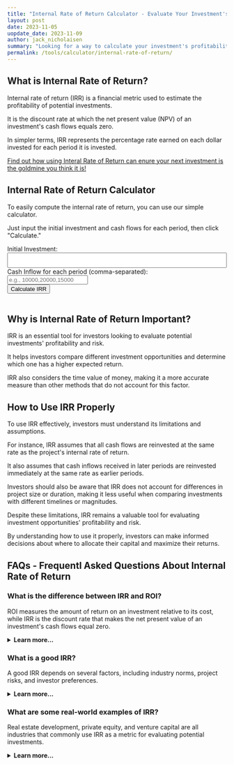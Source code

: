```yaml
---
title: "Internal Rate of Return Calculator - Evaluate Your Investment's Profitability"
layout: post
date: 2023-11-05
uopdate_date: 2023-11-09
author: jack_nicholaisen
summary: "Looking for a way to calculate your investment's profitability? Our Internal Rate of Return Calculator is just what you need!" 
permalink: /tools/calculator/internal-rate-of-return/
---
```


## What is Internal Rate of Return?

Internal rate of return (IRR) is a financial metric used to estimate the profitability of potential investments.

It is the discount rate at which the net present value (NPV) of an investment's cash flows equals zero. 

In simpler terms, IRR represents the percentage rate earned on each dollar invested for each period it is invested.

<a href="/time-value-of-money/internal-rate-of-return/" target="_blank">Find out how using Interal Rate of Return can enure your next investment is the goldmine you think it is!</a>

## Internal Rate of Return Calculator

To easily compute the internal rate of return, you can use our simple calculator. 

Just input the initial investment and cash flows for each period, then click "Calculate."

<script>
    function calculateIRR() {
      var initialInvestment = parseFloat(document.getElementById("initialInvestment").value);
      var cashInflows = document.getElementById("cashInflows").value.split(",");
      var cashFlows = [];
      // Parse cash inflows and add initial investment as negative cash flow at the beginning
      cashFlows.push(-initialInvestment);
      for (var i = 0; i < cashInflows.length; i++) {
        cashFlows.push(parseFloat(cashInflows[i]));
      }
      // Calculate IRR using Newton-Raphson method
      var irr = 0.1; // Initial guess for IRR
      var maxIterations = 1000;
      var tolerance = 0.00001;
      for (var i = 0; i < maxIterations; i++) {
        var npv = 0;
        var npvDerivative = 0;
        for (var j = 0; j < cashFlows.length; j++) {
          npv += cashFlows[j] / Math.pow(1 + irr, j);
          npvDerivative -= j * cashFlows[j] / Math.pow(1 + irr, j + 1);
        }
        // Update IRR using Newton-Raphson method
        irr = irr - npv / npvDerivative;
        // Check for convergence
        if (Math.abs(npv) < tolerance) {
          break;
        }
      }
      // Display the calculated IRR
      document.getElementById("result").innerHTML = "Internal Rate of Return (IRR): " + (irr * 100).toFixed(2) + "%";
    }
</script>
<body>
  <label for="initialInvestment">Initial Investment:</label>
  <input type="number" id="initialInvestment" required><br>
  <label for="cashInflows">Cash Inflow for each period (comma-separated):</label>
  <input type="text" id="cashInflows" placeholder="e.g., 10000,20000,15000" required><br>
  <button onclick="calculateIRR()">Calculate IRR</button><br><br>
  <div id="result"></div>
</body>
<style>
        body {
            margin: 50px;
        }
        .calculator {
            width: 300px;
            margin: 0 auto;
        }
        .input-group {
            margin-bottom: 10px;
        }
        input[type="number"] {
            width: 100%;
            padding: 8px;
            box-sizing: border-box;
        }
        .result {
            font-weight: bold;
        }
</style>

## Why is Internal Rate of Return Important?

IRR is an essential tool for investors looking to evaluate potential investments' profitability and risk. 

It helps investors compare different investment opportunities and determine which one has a higher expected return. 

IRR also considers the time value of money, making it a more accurate measure than other methods that do not account for this factor.

## How to Use IRR Properly

To use IRR effectively, investors must understand its limitations and assumptions. 

For instance, IRR assumes that all cash flows are reinvested at the same rate as the project's internal rate of return. 

It also assumes that cash inflows received in later periods are reinvested immediately at the same rate as earlier periods.

Investors should also be aware that IRR does not account for differences in project size or duration, making it less useful when comparing investments with different timelines or magnitudes.

Despite these limitations, IRR remains a valuable tool for evaluating investment opportunities' profitability and risk. 

By understanding how to use it properly, investors can make informed decisions about where to allocate their capital and maximize their returns.

## FAQs - Frequentl Asked Questions About Internal Rate of Return

<h3>What is the difference between IRR and ROI?</h3>
<p>ROI measures the amount of return on an investment relative to its cost, while IRR is the discount rate that makes the net present value of an investment's cash flows equal zero.</p>
<details>
<summary><b>Learn more...</b></summary>
<br>
<p>Return on investment (ROI) and internal rate of return (IRR) are both metrics used to evaluate the profitability of potential investments.</p>
<p>However, they differ in several key ways. ROI measures the amount of return on an investment relative to its cost, expressed as a percentage.</p>
<p>It does not consider the time value of money or take into account the duration of an investment.</p>
<p>On the other hand, IRR is a more comprehensive metric that accounts for both the magnitude and timing of an investment's cash flows.</p>
<p>It calculates the discount rate at which all future cash inflows from an investment are equal to its initial cost.</p>
<p>While ROI is a useful metric for assessing short-term profitability, IRR provides a more accurate measure of long-term value creation.</p>
</details>

<h3>What is a good IRR?</h3>
<p>A good IRR depends on several factors, including industry norms, project risks, and investor preferences.</p>
<details>
<summary><b>Learn more...</b></summary>
<br>
<p>There is no one-size-fits-all answer to what constitutes a "good" internal rate of return (IRR).</p>
<p>The ideal IRR varies depending on industry norms, project risks, and investor preferences.</p>
<p>For instance, some industries may have higher average IRRs than others due to factors like technological innovation or market volatility.</p>
<p>Additionally, projects with higher risks may require higher IRRs to justify the investment.</p>
<p>Finally, investors' preferences and risk tolerance also play a role in determining what constitutes a good IRR.</p> 
<p>While some may be comfortable with lower returns in exchange for greater certainty, others may prioritize maximizing returns even if it means taking on more risk.</p>
</details>

<h3>What are some real-world examples of IRR?</h3>
<p>Real estate development, private equity, and venture capital are all industries that commonly use IRR as a metric for evaluating potential investments.</p>
<details>
<summary><b>Learn more...</b></summary>
<br>
<p>Internal rate of return (IRR) is a widely used metric in many industries, including real estate development, private equity, and venture capital.</p>
<p>In real estate development, developers use IRR to evaluate the profitability of potential projects by comparing the expected returns to the project's costs.</p>
<p>Private equity firms use IRR to assess the attractiveness of potential investments in companies by estimating future cash flows and discounting them back to their present value.</p>
<p>Similarly, venture capitalists use IRR to evaluate early-stage companies' potential by assessing their growth prospects and estimating future cash flows.</p>
</details>


